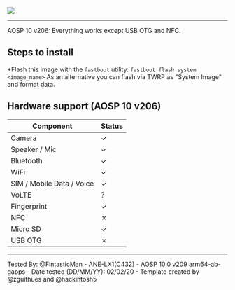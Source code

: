 ![](https://reimg-teknosa-cloud-prod.mncdn.com/mnresize/600/600/productimage/125076744/125076744_0_MC/8799298355250_1557493302288.jpg)
***

AOSP 10 v206: Everything works except USB OTG and NFC.

## Steps to install

*Flash this image with the `fastboot` utility: ```fastboot flash system <image_name>```
As an alternative you can flash via TWRP as "System Image" and format data.

## Hardware support (AOSP 10 v206)

| Component                 | Status                                             |
|---------------------------|-----------------------------------------------------------|
| Camera                    | ✓ |
| Speaker / Mic             | ✓ |
| Bluetooth                 | ✓ |
| WiFi                      | ✓ |
| SIM / Mobile Data / Voice | ✓ |
| VoLTE                     | ? |
| Fingerprint               | ✓ |
| NFC                       | ✗ |
| Micro SD                  | ✓ |
| USB OTG                   | ✗ |
---

Tested By: @FintasticMan - ANE-LX1(C432) - AOSP 10.0 v209 arm64-ab-gapps - Date tested (DD/MM/YY): 02/02/20 - Template created by @zguithues and @hackintosh5